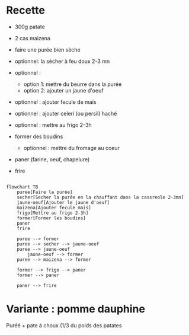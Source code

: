 # Recette

- 300g patate
- 2 cas maizena

- faire une purée bien sèche
- optionnel: la sècher à feu doux 2-3 mn
- optionnel :
    - option 1: mettre du beurre dans la purée
    - option 2: ajouter un jaune d'oeuf
- optionnel : ajouter fecule de maïs
- optionnel : ajouter celeri (ou persil) haché
- optionnel : mettre au frigo 2-3h
- former des boudins
    - optionnel : mettre du fromage au coeur
- paner (farine, oeuf, chapelure)
- frire


```mermaid

flowchart TB
    puree[Faire la purée]
    secher[Secher la purée en la chauffant dans la cassreole 2-3mn]
    jaune-oeuf[Ajouter le jaune d'oeuf]
    maizena[Ajouter fecule mais]
    frigo[Mettre au frigo 2-3h]
    former[Former les boudins]
    paner
    frire

    puree --> former
    puree --> secher --> jaune-oeuf
    puree --> jaune-oeuf
        jaune-oeuf --> former
    puree --> maizena --> former
    
    former --> frigo --> paner
    former --> paner

    paner --> frire
```


# Variante : pomme dauphine
Puréé + pate à choux (1/3 du poids des patates